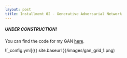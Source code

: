 ```yaml
---
layout: post
title: Installment 02 - Generative Adversarial Network
---
```


##### UNDER CONSTRUCTION!

You can find the code for my GAN [here](https://github.com/charlesashby/conditional-image-generation).

![_config.yml]({{ site.baseurl }}/images/gan_grid_1.png)

